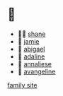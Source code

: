 # 👋

* 🧔‍♂️ [shane](https://shane.oharaspace.com/)
* 👩 [jamie](jamie/)
* 👩 [abigael](abigael/)
* 👩 [adaline](adaline/)
* 👩 [annaliese](annaliese/)
* 👩 [avangeline](avangeline/)

[family site](https://www.oharasteven.com/)
